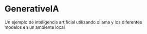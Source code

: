 # GenerativeIA
Un ejemplo de inteligencia artificial utilizando ollama y los diferentes modelos en un ambiente local
